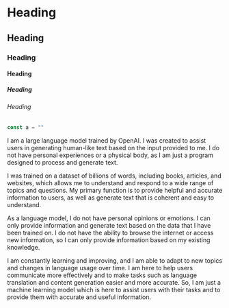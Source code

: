 # Heading
## Heading
### Heading
#### Heading
##### Heading
###### Heading

```javascript Stupend
const a = ""
```

I am a large language model trained by OpenAI. I was created to assist users in generating human-like text based on the input provided to me. I do not have personal experiences or a physical body, as I am just a program designed to process and generate text.

I was trained on a dataset of billions of words, including books, articles, and websites, which allows me to understand and respond to a wide range of topics and questions. My primary function is to provide helpful and accurate information to users, as well as generate text that is coherent and easy to understand.

As a language model, I do not have personal opinions or emotions. I can only provide information and generate text based on the data that I have been trained on. I do not have the ability to browse the internet or access new information, so I can only provide information based on my existing knowledge.

I am constantly learning and improving, and I am able to adapt to new topics and changes in language usage over time. I am here to help users communicate more effectively and to make tasks such as language translation and content generation easier and more accurate. So, I am just a machine learning model which is here to assist users with their tasks and to provide them with accurate and useful information.